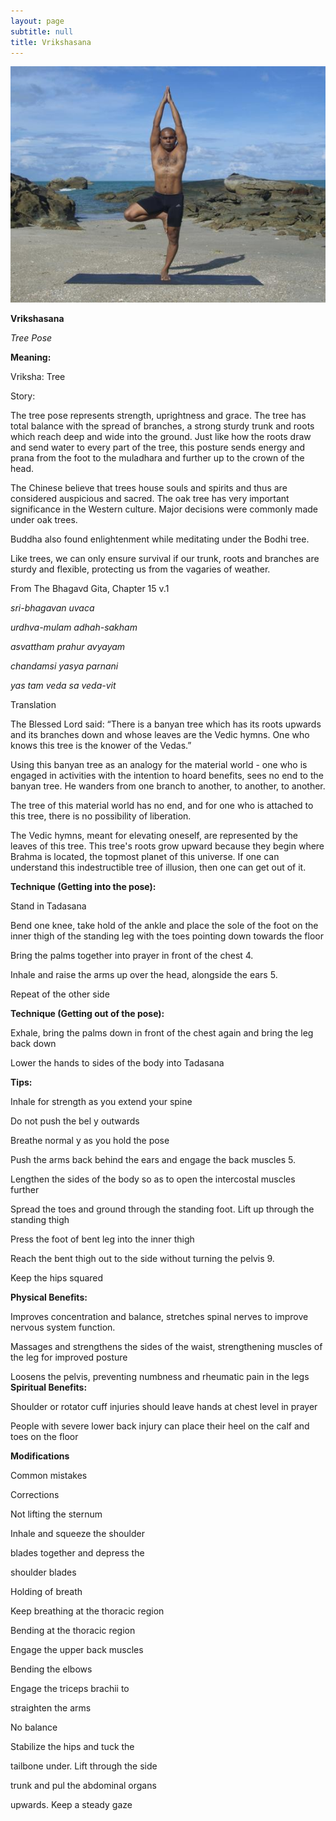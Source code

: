```yaml
---
layout: page
subtitle: null
title: Vrikshasana
---
```

  <p class="calibre1 text-center">
   <img class="calibre2" src="../../assets/img/index-113_2.jpg"/>
  </p>
  <p class="calibre1">
  </p>
  <p class="calibre1">
  </p>
  <p class="calibre1">
   <b class="calibre3">
    Vrikshasana
   </b>
  </p>
  <p class="calibre1">
  </p>
  <p class="calibre1">
   <b class="calibre3">
   </b>
  </p>
  <p class="calibre1">
  </p>
  <p class="calibre1">
  </p>
  <p class="calibre1">
   <i class="calibre4">
    Tree Pose
   </i>
  </p>
  <p class="calibre1">
  </p>
  <p class="calibre1">
   <b class="calibre3">
   </b>
  </p>
  <p class="calibre1">
   <b class="calibre3">
    Meaning:
   </b>
  </p>
  <p class="calibre1">
   Vriksha: Tree
  </p>
  <p class="calibre1">
  </p>
  <p class="calibre1">
  </p>
  <p class="calibre1">
  </p>
  <p class="calibre1">
  </p>
  <p class="calibre1">
  </p>
  <p class="calibre1">
  </p>
  <p class="calibre1">
  </p>
  <p class="calibre1">
   Story:
  </p>
  <p class="calibre1">
   The tree pose represents strength, uprightness and grace.  The tree has total balance  with  the  spread  of  branches,  a  strong  sturdy  trunk  and  roots  which reach deep and wide into the ground.  Just like how the roots draw and send water to every part of the tree, this posture sends energy and prana from the foot to the muladhara and further up to the crown of the head.
  </p>
  <p class="calibre1">
  </p>
  <p class="calibre1">
   The Chinese believe that trees house souls and spirits and thus are considered auspicious  and  sacred.  The  oak  tree  has  very  important  significance  in  the Western  culture.  Major  decisions  were  commonly  made  under  oak  trees.
  </p>
  <p class="calibre1">
   Buddha also found enlightenment while meditating under the Bodhi tree.
  </p>
  <p class="calibre1">
  </p>
  <p class="calibre1">
   Like  trees,  we  can  only  ensure  survival  if  our  trunk,  roots  and  branches  are sturdy and flexible, protecting us from the vagaries of weather.
  </p>
  <p class="calibre1">
  </p>
  <p class="calibre1">
   From The Bhagavd Gita, Chapter 15 v.1
  </p>
  <p class="calibre1">
   <i class="calibre4">
    sri-bhagavan uvaca
   </i>
  </p>
  <p class="calibre1">
   <i class="calibre4">
    urdhva-mulam adhah-sakham
   </i>
  </p>
  <p class="calibre1">
   <i class="calibre4">
    asvattham prahur avyayam
   </i>
  </p>
  <p class="calibre1">
   <i class="calibre4">
    chandamsi yasya parnani
   </i>
  </p>
  <p class="calibre1">
   <i class="calibre4">
    yas tam veda sa veda-vit
   </i>
  </p>
  <p class="calibre1">
  </p>
  <p class="calibre1">
  </p>
  <p class="calibre1">
  </p>
  <p class="calibre1">
   <a id="p114">
   </a>
  </p>
  <p class="calibre1">
  </p>
  <p class="calibre1">
   Translation
  </p>
  <p class="calibre1">
  </p>
  <p class="calibre1">
   The Blessed Lord said: “There is a banyan tree which has its roots upwards and its branches down and whose leaves are the Vedic hymns. One who knows this tree is the knower of the Vedas.”
  </p>
  <p class="calibre1">
  </p>
  <p class="calibre1">
   Using  this  banyan  tree  as  an  analogy  for  the  material  world  -  one  who  is engaged in activities with the intention to hoard benefits, sees no end to the banyan tree. He wanders from one branch to another, to another, to another.
  </p>
  <p class="calibre1">
   The tree of this material world has no end, and for one who is attached to this tree, there is no possibility of liberation.
  </p>
  <p class="calibre1">
  </p>
  <p class="calibre1">
   The Vedic hymns, meant for elevating oneself, are represented by the leaves of this tree. This tree's roots grow upward because they begin where Brahma is located,  the  topmost  planet  of  this  universe.  If  one  can  understand  this indestructible  tree  of  illusion,  then  one  can  get  out  of  it.
  </p>
  <p class="calibre1">
   <b class="calibre3">
    Technique (Getting into the pose):
   </b>
  </p>
  <p class="calibre1">
   Stand in Tadasana
  </p>
  <p class="calibre1">
   Bend one knee, take hold of the ankle and place the sole of the foot on the inner thigh of the standing leg with the toes pointing down towards the floor
  </p>
  <p class="calibre1">
   Bring the palms together into prayer in front of the chest 4.
  </p>
  <p class="calibre1">
   Inhale and raise the arms up over the head, alongside the ears 5.
  </p>
  <p class="calibre1">
   Repeat of the other side
  </p>
  <p class="calibre1">
  </p>
  <p class="calibre1">
   <b class="calibre3">
    Technique (Getting out of the pose):
   </b>
  </p>
  <p class="calibre1">
   Exhale, bring the palms down in front of the chest again and bring the leg back down
  </p>
  <p class="calibre1">
   Lower the hands to sides of the body into Tadasana
  </p>
  <p class="calibre1">
   <b class="calibre3">
   </b>
  </p>
  <p class="calibre1">
   <b class="calibre3">
    Tips:
   </b>
  </p>
  <p class="calibre1">
   Inhale for strength as you extend your spine
  </p>
  <p class="calibre1">
   Do not push the bel y outwards
  </p>
  <p class="calibre1">
   Breathe normal y as you hold the pose
  </p>
  <p class="calibre1">
   Push the arms back behind the ears and engage the back muscles 5.
  </p>
  <p class="calibre1">
   Lengthen  the  sides  of  the  body  so  as  to  open  the  intercostal  muscles further
  </p>
  <p class="calibre1">
   Spread the toes and ground through the standing foot. Lift up through the standing thigh
  </p>
  <p class="calibre1">
  </p>
  <p class="calibre1">
   <a id="p115">
   </a>
  </p>
  <p class="calibre1">
  </p>
  <p class="calibre1">
   Press the foot of bent leg into the inner thigh
  </p>
  <p class="calibre1">
   Reach the bent thigh out to the side without turning the pelvis 9.
  </p>
  <p class="calibre1">
   Keep the hips squared
  </p>
  <p class="calibre1">
   <b class="calibre3">
   </b>
  </p>
  <p class="calibre1">
   <b class="calibre3">
    Physical Benefits:
   </b>
  </p>
  <p class="calibre1">
   Improves concentration and balance, stretches spinal nerves to improve nervous system function.
  </p>
  <p class="calibre1">
   Massages and strengthens the sides of the waist, strengthening muscles of the leg for improved posture
  </p>
  <p class="calibre1">
   Loosens the pelvis, preventing numbness and rheumatic pain in the legs
   <b class="calibre3">
    Spiritual Benefits:
   </b>
  </p>
  <p class="calibre1">
   Shoulder  or  rotator  cuff  injuries  should  leave  hands  at  chest  level  in prayer
  </p>
  <p class="calibre1">
   People with severe lower back injury can place their heel on the calf and toes on the floor
  </p>
  <p class="calibre1">
  </p>
  <p class="calibre1">
   <b class="calibre3">
    Modifications
   </b>
  </p>
  <p class="calibre1">
   <b class="calibre3">
   </b>
  </p>
  <p class="calibre1">
   <b class="calibre3">
   </b>
  </p>
  <p class="calibre1">
  </p>
  <p class="calibre1">
   <b class="calibre3">
   </b>
  </p>
  <p class="calibre1">
  </p>
  <p class="calibre1">
   <a id="p116">
   </a>
  </p>
  <p class="calibre1">
  </p>
  <p class="calibre1">
  </p>
  <p class="calibre1">
   <b class="calibre3">
   </b>
  </p>
  <p class="calibre1">
   Common mistakes
  </p>
  <p class="calibre1">
   Corrections
  </p>
  <p class="calibre1">
   Not lifting the sternum
  </p>
  <p class="calibre1">
   Inhale and squeeze the shoulder
  </p>
  <p class="calibre1">
   blades together and depress the
  </p>
  <p class="calibre1">
   shoulder blades
  </p>
  <p class="calibre1">
   Holding of breath
  </p>
  <p class="calibre1">
   Keep breathing at the thoracic region
  </p>
  <p class="calibre1">
   Bending at the thoracic region
  </p>
  <p class="calibre1">
   Engage the upper back muscles
  </p>
  <p class="calibre1">
   Bending the elbows
  </p>
  <p class="calibre1">
   Engage the triceps brachii to
  </p>
  <p class="calibre1">
   straighten the arms
  </p>
  <p class="calibre1">
   No balance
  </p>
  <p class="calibre1">
   Stabilize the hips and tuck the
  </p>
  <p class="calibre1">
   tailbone under. Lift through the side
  </p>
  <p class="calibre1">
   trunk and pul  the abdominal organs
  </p>
  <p class="calibre1">
   upwards. Keep a steady gaze
  </p>
  <p class="calibre1">
  </p>
  <p class="calibre1">
   <a id="p117">
   </a>
  </p>
  <p class="calibre1">
  </p>
